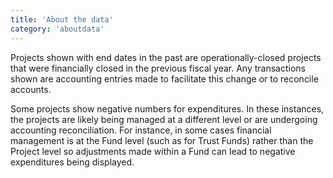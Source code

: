```yaml
---
title: 'About the data'
category: 'aboutdata'
---
```

<p>Projects shown with end dates in the past are operationally-closed projects that were financially closed in the previous fiscal year. Any transactions shown are accounting entries made to facilitate this change or to reconcile accounts.
</p>

<p>Some projects show negative numbers for expenditures. In these instances, the projects are likely being managed at a different level or are undergoing accounting reconciliation. For instance, in some cases financial management is at the Fund level (such as for Trust Funds) rather than the Project level so adjustments made within a Fund can lead to negative expenditures being displayed.
</p>